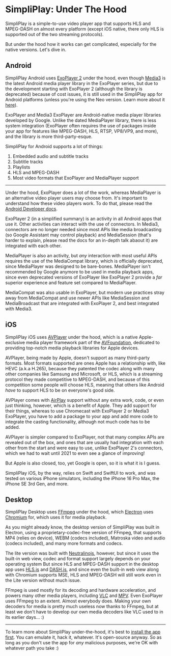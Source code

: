 # SimpliPlay: Under The Hood
SimpliPlay is a simple-to-use video player app that supports HLS and MPEG-DASH on almost every platform (except iOS native, there only HLS is supported out of the two streaming protocols).

But under the hood how it works can get complicated, especially for the native versions. Let's dive in.

## Android
SimpliPlay Android uses [ExoPlayer 2](https://www.google.com/search?q=exoplayer+2&rlz=1C5CHFA_enUS919US919&oq=exoplayer+2&gs_lcrp=EgZjaHJvbWUyBggAEEUYOTIGCAEQRRg7MgYIAhBFGDsyBggDEEUYOzIGCAQQRRg8MgYIBRBFGDwyBggGEEUYPDIGCAcQRRg80gEIMTQyMWowajmoAgCwAgE&sourceid=chrome&ie=UTF-8) under the hood, even though [Media3](https://developer.android.com/media/media3) is the latest Android media player library in the ExoPlayer series, but due to the development starting with ExoPlayer 2 (although the library is deprecated) because of cost issues, it is still used in the SimpliPlay app for Android platforms (unless you're using the Neo version. Learn more about it [here](https://simpliplay-docs.readthedocs.io/en/latest/General/two-versions/)).

ExoPlayer and Media3 ExoPlayer are Android-native media player libraries developed by Google. Unlike the dated MediaPlayer library, there is less system integration (ExoPlayer often
requires the use of packages inside your app for features like MPEG-DASH, HLS, RTSP, VP8/VP9, and more), and the library is more third-party-esque.

SimpliPlay for Android supports a lot of things:
1. Embedded audio and subtitle tracks
2. Subtitle tracks
3. Playlists
4. HLS and MPEG-DASH
5. Most video formats that ExoPlayer and MediaPlayer support
______________

Under the hood, ExoPlayer does a lot of the work, whereas MediaPlayer is an alternative video player users may choose from. It's important to understand how these video players work.
To do that, please read the [Android Developer docs](https://developer.android.com/media/audio-and-video).

ExoPlayer 2 (in a simplified summary) is an activity in all Android apps that use it. Other activities can interact with the use of connectors. In Media3, connectors are no longer needed
since most APIs like media broadcasting (so Google Assistant may control playback) and MediaSession (that's harder to explain, please read the docs for an in-depth talk abaout it) are
integrated with each other.

MediaPlayer is also an activity, but *any* interaction with most useful APIs requires the use of the MediaCompat library, which is officially deprecated, since MediaPlayer was designed to be bare-bones. MediaPlayer isn't recommended by
Google anymore to be used in media playback apps, since even deprecated versions of ExoPlayer like ExoPlayer 2 provide a *far* superior experience and feature set compared to MediaPlayer.

MediaCompat was also usable in ExoPlayer, but modern use practices stray away from MediaCompat and use newer APIs like MediaSession and MediaBroadcast that are integrated with ExoPlayer 2,
and best integrated with Media3.

## iOS
SimpliPlay iOS uses [AVPlayer](https://developer.apple.com/documentation/avfoundation/avplayer/) under the hood, which is a native Apple-exclusive media player framework part of the
[AVFoundation](https://developer.apple.com/documentation/avfoundation/), dedicated to providing top-notch media playback libraries for Apple devices.

AVPlayer, being made by Apple, doesn't support as many third-party formats. Most formats supported are ones Apple has a relationship with, like HEVC (a.k.a H.265), because they patented the codec along
with many other companies like Samsung and Microsoft, or HLS, which is a streaming protocol they made competitive to MPEG-DASH, and because of this competition some people will choose
HLS, meaning that others like Android *have* to support HLS to be on everyone's good side.

AVPlayer comes with [AirPlay](https://www.apple.com/airplay/) support without any extra work, code, or even just thinking, however, which is a benefit of Apple. They add support for their things, whereas to use
Chromecast with ExoPlayer 2 or Media3 ExoPlayer, you have to add a package to your app and add more code to integrate the casting functionality, although not much code has to be added.

AVPlayer is simpler compared to ExoPlayer, not that many complex APIs are revealed out of the box, and ones that are usually had integration with each other from the start and were easy to
use, unlike ExoPlayer 2's connectors, which we had to wait until 2021 to even see a glance of improving!

But Apple is also closed, too, yet Google is open, so it is what it is I guess.

SimpliPlay iOS, by the way, relies on Swift and SwiftUI to work, and was tested on various iPhone simulators, including the iPhone 16 Pro Max, the iPhone SE 3rd Gen, and more.

## Desktop
SimpliPlay Desktop uses [FFmpeg](https://ffmpeg.org) under the hood, which [Electron](https://electronjs.org) uses [Chromium](https://www.chromium.org/) for, which uses it for media playback.

As you might already know, the desktop version of SimpliPlay was built in Electron, using a proprietary-codec-free version of FFmpeg, that supports MP4 (relies on device), WEBM (codecs
included), Matroska video and audio (codecs included), and many more formats and codecs.

The lite version was built with [Neutralinojs](https://neutralino.js.org/), however, but since it uses the built-in web view, codec and format support largely depends on your operating system
But since HLS and MPEG-DASH support in the desktop app uses [HLS.js](https://github.com/video-dev/hls.js) and [DASH.js](https://github.com/Dash-Industry-Forum/dash.js), and since
even the built-in web view along with Chromium supports MSE, HLS and MPEG-DASH will still work even in the Lite version without much issue.

FFmpeg is used mostly for its decoding and hardware acceleration, and powers many other media players, including [VLC](https://www.videolan.org/vlc/) and [MPV](https://mpv.io/).
Even ExoPlayer uses FFmpeg to an extent. Almost everybody does. Making your own decoders for media is pretty much useless now thanks to FFmpeg, but at least we don't
have to develop our own media decoders like VLC used to in its earlier days... :)

_____________

To learn more about SimpliPlay under-the-hood, it's best to [install the app first](https://simpliplay-docs.readthedocs.io/en/latest/General/user-install/).
You can emulate it, hack it, whatever. It's open-source anyway. So as long as you don't use the app for *any* malicious purposes, we're OK with whatever path you take :)
